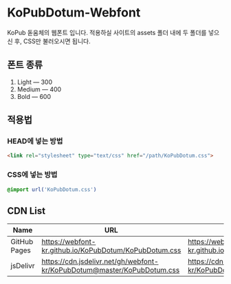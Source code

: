 # KoPubDotum-Webfont

KoPub 돋움체의 웹폰트 입니다.
적용하실 사이트의 assets 폴더 내에 두 폴더를 넣으신 후, CSS만 불러오시면 됩니다.

## 폰트 종류

1. Light ― 300
2. Medium ― 400
3. Bold ― 600

## 적용법

### HEAD에 넣는 방법

```html
<link rel="stylesheet" type="text/css" href="/path/KoPubDotum.css">
```

### CSS에 넣는 방법

```css
@import url('KoPubDotum.css')
```

## CDN List

| Name  | URL | Minified URL |
| ------------- | ------------- | ------------- |
| GitHub Pages | <https://webfont-kr.github.io/KoPubDotum/KoPubDotum.css> | <https://webfont-kr.github.io/KoPubDotum/KoPubDotum.min.css> |
| jsDelivr | <https://cdn.jsdelivr.net/gh/webfont-kr/KoPubDotum@master/KoPubDotum.css> | https://cdn.jsdelivr.net/gh/webfont-kr/KoPubDotum@master/KoPubDotum.min.css |